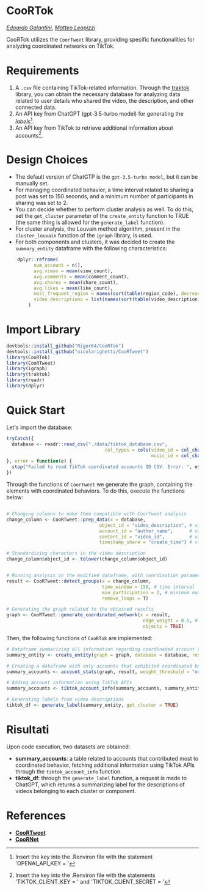 # CooRTok

*[Edoardo Galantini](https://github.com/RuudGaled), [Matteo Leopizzi](https://github.com/Rigor64)*

CooRTok utilizes the `CoorTweet` library, providing specific functionalities for analyzing coordinated networks on TikTok.

# Requirements

1. A `.csv` file containing TikTok-related information. Through the [traktok](https://github.com/JBGruber/traktok) library, you can obtain the necessary database for analyzing data related to user details who shared the video, the description, and other connected data.
2. An API key from ChatGPT (gpt-3.5-turbo model) for generating the *labels*[^1].
3. An API key from TikTok to retrieve additional information about accounts[^2].

[^1]: Insert the key into the .Renviron file with the statement 'OPENAI_API_KEY = '
[^2]: Insert the key into the .Renviron file with the statements 'TIKTOK_CLIENT_KEY = ' and  'TIKTOK_CLIENT_SECRET = '

# Design Choices

- The default version of ChatGTP is the `gpt-3.5-turbo model`, but it can be manually set.
- For managing coordinated behavior, a time interval related to sharing a post was set to 150 seconds, and a minimum number of participants in sharing was set to 2.
- You can decide whether to perform cluster analysis as well. To do this, set the `get_cluster` parameter of the `create_entity` function to TRUE (the same thing is allowed for the `generate_label` function).
- For cluster analysis, the Louvain method algorithm, present in the `cluster_louvain` function of the `igraph` library, is used.
- For both components and clusters, it was decided to create the `summary_entity` dataframe with the following characteristics:

```r
    dplyr::reframe(
          num_account = n(),
          avg.views = mean(view_count),
          avg.comments = mean(comment_count),
          avg.shares = mean(share_count),
          avg.likes = mean(like_count),
          most_frequent_region = names(sort(table(region_code), decreasing = TRUE))[1],
          video_descriptions = list(names(sort(table(video_description), decreasing = TRUE)))
        )
```

# Import Library

```r
devtools::install_github("Rigor64/CooRTok")
devtools::install_github("nicolarighetti/CooRTweet")
library(CooRTok)
library(CooRTweet)
library(igraph)
library(traktok)
library(readr)
library(dplyr)

```

# Quick Start

Let's import the database:

```r
tryCatch({
  database <- readr::read_csv("./data/tiktok_database.csv",
                                    col_types = cols(video_id = col_character(),
                                                     music_id = col_character()))
}, error = function(e) {
  stop("Failed to read TikTok coordinated accounts ID CSV. Error: ", e$message)
})
```

Through the functions of `CoorTweet` we generate the graph, containing the elements with coordinated behaviors. To do this, execute the functions below:

```r

# Changing columns to make them compatible with CoorTweet analysis
change_column <- CooRTweet::prep_data(x = database,
                                  object_id = "video_description", # video description
                                  account_id = "author_name",      # video author
                                  content_id = "video_id",         # video ID
                                  timestamp_share = "create_time") # video creation time

# Standardizing characters in the video description
change_column$object_id <- tolower(change_column$object_id)


# Running analysis on the modified dataframe, with coordination parameters
result <- CooRTweet::detect_groups(x = change_column,
                                   time_window = 150, # time interval
                                   min_participation = 2, # minimum number of repetitions
                                   remove_loops = T)

# Generating the graph related to the obtained results
graph <- CooRTweet::generate_coordinated_network(x = result,
                                                  edge_weight = 0.5, # default 0.5
                                                  objects = TRUE)
```

Then, the following functions of `CooRTok` are implemented:

```r
# Dataframe summarizing all information regarding coordinated account components and their video descriptions
summary_entity <- create_entity(graph = graph, database = database, result = result, get_cluster = TRUE)

# Creating a dataframe with only accounts that exhibited coordinated behavior
summary_accounts <- account_stats(graph, result, weight_threshold = "none")

# Adding account information using TikTok APIs
summary_accounts <- tiktok_account_info(summary_accounts, summary_entity)

# Generating labels from video descriptions
tiktok_df <- generate_label(summary_entity, get_cluster = TRUE)
```

# Risultati

Upon code execution, two datasets are obtained:
- **summary_accounts**: a table related to accounts that contributed most to coordinated behavior, fetching additional information using TikTok APIs through the `tiktok_account_info` function.
- **tiktok_df**: through the `generate_label` function, a request is made to ChatGPT, which returns a summarizing label for the descriptions of videos belonging to each cluster or component.

# References

- **[CooRTweet](https://github.com/nicolarighetti/CooRTweet)**
- **[CooRNet](https://github.com/fabiogiglietto/CooRnet)**
